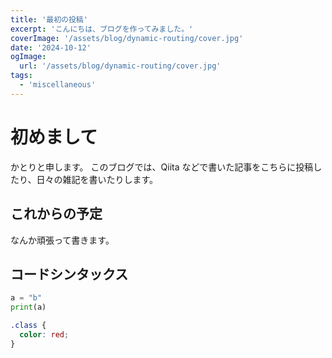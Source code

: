 ```yaml
---
title: '最初の投稿'
excerpt: 'こんにちは、ブログを作ってみました。'
coverImage: '/assets/blog/dynamic-routing/cover.jpg'
date: '2024-10-12'
ogImage:
  url: '/assets/blog/dynamic-routing/cover.jpg'
tags:
  - 'miscellaneous'
---
```


# 初めまして

かとりと申します。
このブログでは、Qiita などで書いた記事をこちらに投稿したり、日々の雑記を書いたりします。

## これからの予定

なんか頑張って書きます。

## コードシンタックス

```python
a = "b"
print(a)
```

```css
.class {
  color: red;
}
```
